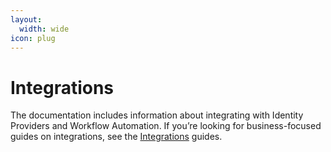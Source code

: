 ```yaml
---
layout:
  width: wide
icon: plug
---
```


# Integrations

The documentation includes information about integrating with Identity Providers and Workflow Automation.
If you’re looking for business-focused guides on integrations, see the [Integrations](https://app.gitbook.com/s/bTY7EwZtYYQYC6GOcdTj/extensibility-and-integrations/integrations) guides.
